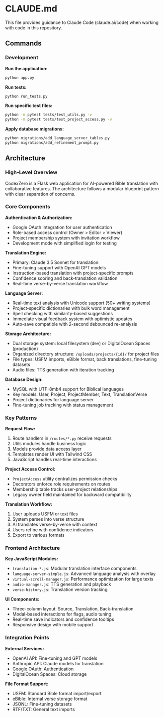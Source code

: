 # CLAUDE.md

This file provides guidance to Claude Code (claude.ai/code) when working with code in this repository.

## Commands

### Development

**Run the application:**
```bash
python app.py
```

**Run tests:**
```bash
python run_tests.py
```

**Run specific test files:**
```bash
python -m pytest tests/test_utils.py -v
python -m pytest tests/test_project_access.py -v
```

**Apply database migrations:**
```bash
python migrations/add_language_server_tables.py
python migrations/add_refinement_prompt.py
```

## Architecture

### High-Level Overview

CodexZero is a Flask web application for AI-powered Bible translation with collaborative features. The architecture follows a modular blueprint pattern with clear separation of concerns.

### Core Components

**Authentication & Authorization:**
- Google OAuth integration for user authentication
- Role-based access control (Owner > Editor > Viewer)
- Project membership system with invitation workflow
- Development mode with simplified login for testing

**Translation Engine:**
- Primary: Claude 3.5 Sonnet for translation
- Fine-tuning support with OpenAI GPT models  
- Instruction-based translation with project-specific prompts
- Confidence scoring and back-translation validation
- Real-time verse-by-verse translation workflow

**Language Server:**
- Real-time text analysis with Unicode support (50+ writing systems)
- Project-specific dictionaries with bulk word management
- Spell checking with similarity-based suggestions
- Immediate visual feedback system with optimistic updates
- Auto-save compatible with 2-second debounced re-analysis

**Storage Architecture:**
- Dual storage system: local filesystem (dev) or DigitalOcean Spaces (production)
- Organized directory structure: `/uploads/projects/{id}/` for project files
- File types: USFM imports, eBible format, back translations, fine-tuning datasets
- Audio files: TTS generation with iteration tracking

**Database Design:**
- MySQL with UTF-8mb4 support for Biblical languages
- Key models: User, Project, ProjectMember, Text, TranslationVerse
- Project dictionaries for language server
- Fine-tuning job tracking with status management

### Key Patterns

**Request Flow:**
1. Route handlers in `/routes/*.py` receive requests
2. Utils modules handle business logic
3. Models provide data access layer
4. Templates render UI with Tailwind CSS
5. JavaScript handles real-time interactions

**Project Access Control:**
- `ProjectAccess` utility centralizes permission checks
- Decorators enforce role requirements on routes
- Membership table tracks user-project relationships
- Legacy owner field maintained for backward compatibility

**Translation Workflow:**
1. User uploads USFM or text files
2. System parses into verse structure
3. AI translates verse-by-verse with context
4. Users refine with confidence indicators
5. Export to various formats

### Frontend Architecture

**Key JavaScript Modules:**
- `translation-*.js`: Modular translation interface components
- `language-server-simple.js`: Advanced language analysis with overlay
- `virtual-scroll-manager.js`: Performance optimization for large texts
- `audio-manager.js`: TTS generation and playback
- `verse-history.js`: Translation version tracking

**UI Components:**
- Three-column layout: Source, Translation, Back-translation
- Modal-based interactions for flags, audio tuning
- Real-time save indicators and confidence tooltips
- Responsive design with mobile support

### Integration Points

**External Services:**
- OpenAI API: Fine-tuning and GPT models
- Anthropic API: Claude models for translation
- Google OAuth: Authentication
- DigitalOcean Spaces: Cloud storage

**File Format Support:**
- USFM: Standard Bible format import/export
- eBible: Internal verse storage format
- JSONL: Fine-tuning datasets
- RTF/TXT: General text imports